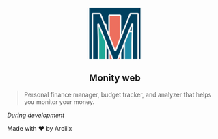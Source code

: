 <p align="center">
    <img src="https://github.com/Arciiix/Monity/blob/main/assets/icon-1024-regular.png?raw=true" width="120px" height="120px" alt="Monity icon">
    <h2 align="center">Monity web</h2>
</p>

> Personal finance manager, budget tracker, and analyzer that helps you monitor your money.

_During development_

Made with ❤ by Arciiix
